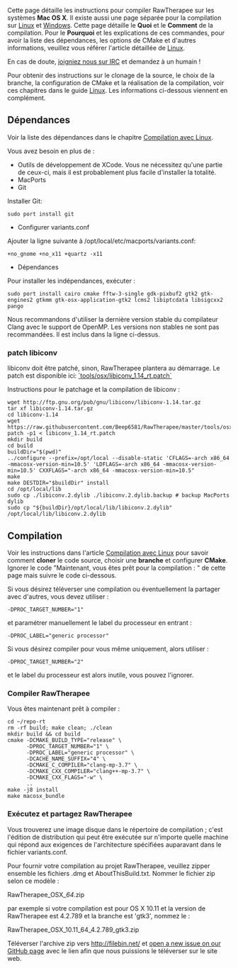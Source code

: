 Cette page détaille les instructions pour compiler RawTherapee sur les
systèmes **Mac OS X**. Il existe aussi une page séparée pour la
compilation sur [Linux](Linux/fr "wikilink") et
[Windows](Windows/fr "wikilink"). Cette page détaille le **Quoi** et le
**Comment** de la compilation. Pour le **Pourquoi** et les explications
de ces commandes, pour avoir la liste des dépendances, les options de
CMake et d'autres informations, veuillez vous référer l'article
détaillée de [Linux](Linux/fr "wikilink").

En cas de doute, [joigniez nous sur IRC](IRC/fr "wikilink") et demandez
à un humain !

Pour obtenir des instructions sur le clonage de la source, le choix de
la branche, la configuration de CMake et la réalisation de la
compilation, voir ces chapitres dans le guide [Linux](Linux "wikilink").
Les informations ci-dessous viennent en complément.

## Dépendances

Voir la liste des dépendances dans le chapitre [Compilation avec
Linux](Linux/fr#Dépendances "wikilink").

Vous avez besoin en plus de :

- Outils de développement de XCode. Vous ne nécessitez qu'une partie de
  ceux-ci, mais il est probablement plus facile d'installer la totalité.
- MacPorts
- Git


Installer Git:


`sudo port install git`

- Configurer variants.conf


Ajouter la ligne suivante à /opt/local/etc/macports/variants.conf:


`+no_gnome +no_x11 +quartz -x11`

- Dépendances


Pour installer les indépendances, exécuter :


`sudo port install cairo cmake fftw-3-single gdk-pixbuf2 gtk2 gtk-engines2 gtkmm gtk-osx-application-gtk2 lcms2 libiptcdata libsigcxx2 pango`

Nous recommandons d'utiliser la dernière version stable du compilateur
Clang avec le support de OpenMP. Les versions non stables ne sont pas
recommandées. Il est inclus dans la ligne ci-dessus.

### patch libiconv

libiconv doit être patché, sinon, RawTherapee plantera au démarrage. Le
patch est disponible ici:
[\`tools/osx/libiconv_1.14_rt.patch\`](https://github.com/Beep6581/RawTherapee/blob/master/tools/osx/libiconv_1.14_rt.patch)

Instructions pour le patchage et la compilation de libiconv :

    wget http://ftp.gnu.org/pub/gnu/libiconv/libiconv-1.14.tar.gz
    tar xf libiconv-1.14.tar.gz
    cd libiconv-1.14
    wget https://raw.githubusercontent.com/Beep6581/RawTherapee/master/tools/osx/libiconv_1.14_rt.patch
    patch -p1 < libiconv_1.14_rt.patch
    mkdir build
    cd build
    buildDir="$(pwd)"
    ../configure --prefix=/opt/local --disable-static 'CFLAGS=-arch x86_64 -mmacosx-version-min=10.5' 'LDFLAGS=-arch x86_64 -mmacosx-version-min=10.5' CXXFLAGS="-arch x86_64 -mmacosx-version-min=10.5"
    make
    make DESTDIR="$buildDir" install
    cd /opt/local/lib
    sudo cp ./libiconv.2.dylib ./libiconv.2.dylib.backup # backup MacPorts dylib
    sudo cp "${buildDir}/opt/local/lib/libiconv.2.dylib" /opt/local/lib/libiconv.2.dylib

## Compilation

Voir les instructions dans l'article [Compilation avec
Linux](Linux/fr#Compilation_:_la_méthode_manuelle "wikilink") pour
savoir comment **cloner** le code source, choisir une **branche** et
configurer **CMake**. Ignorer le code "Maintenant, vous êtes prêt pour
la compilation : " de cette page mais suivre le code ci-dessous.

Si vous désirez téléverser une compilation ou éventuellement la partager
avec d'autres, vous devez utiliser :


`-DPROC_TARGET_NUMBER="1"`

et paramétrer manuellement le label du processeur en entrant :


`-DPROC_LABEL="generic processor"`

Si vous désirez compiler pour vous même uniquement, alors utiliser :


`-DPROC_TARGET_NUMBER="2"`

et le label du processeur est alors inutile, vous pouvez l'ignorer.

### Compiler RawTherapee

Vous êtes maintenant prêt à compiler :

    cd ~/repo-rt
    rm -rf build; make clean; ./clean
    mkdir build && cd build
    cmake -DCMAKE_BUILD_TYPE="release" \
          -DPROC_TARGET_NUMBER="1" \
          -DPROC_LABEL="generic processor" \
          -DCACHE_NAME_SUFFIX="4" \
          -DCMAKE_C_COMPILER="clang-mp-3.7" \
          -DCMAKE_CXX_COMPILER="clang++-mp-3.7" \
          -DCMAKE_CXX_FLAGS="-w" \
          ..
    make -j8 install
    make macosx_bundle

### Exécutez et partagez RawTherapee

Vous trouverez une image disque dans le répertoire de compilation ;
c'est l'édition de distribution qui peut être exécutée sur n'importe
quelle machine qui répond aux exigences de l'architecture spécifiées
auparavant dans le fichier variants.conf.

Pour fournir votre compilation au projet RawTherapee, veuillez zipper
ensemble les fichiers .dmg et AboutThisBuild.txt. Nommer le fichier zip
selon ce modèle :


RawTherapee_OSX_**<OS X version>**_64_**<RawTherapee version et branche>**.zip

par exemple si votre compilation est pour OS X 10.11 et la version de
RawTherapee est 4.2.789 et la branche est 'gtk3', nommez le :


RawTherapee_OSX_10.11_64_4.2.789_gtk3.zip

Téléverser l'archive zip vers <http://filebin.net/> et [open a new issue
on our GitHub page](https://github.com/Beep6581/RawTherapee/issues/new)
avec le lien afin que nous puissions le téléverser sur le site web.